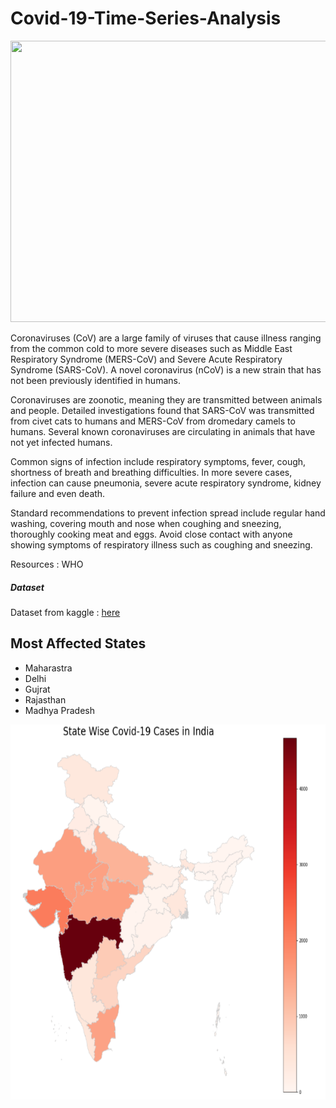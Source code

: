 # Covid-19-Time-Series-Analysis
<p align="center">
  <img width="800" height="450" src="https://www.fda.gov/files/covid19-1600x900.jpg">
</p>
Coronaviruses (CoV) are a large family of viruses that cause illness ranging from the common cold to more severe diseases such as Middle East Respiratory Syndrome (MERS-CoV) and Severe Acute Respiratory Syndrome (SARS-CoV). A novel coronavirus (nCoV) is a new strain that has not been previously identified in humans.

Coronaviruses are zoonotic, meaning they are transmitted between animals and people. Detailed investigations found that SARS-CoV was transmitted from civet cats to humans and MERS-CoV from dromedary camels to humans. Several known coronaviruses are circulating in animals that have not yet infected humans.

Common signs of infection include respiratory symptoms, fever, cough, shortness of breath and breathing difficulties. In more severe cases, infection can cause pneumonia, severe acute respiratory syndrome, kidney failure and even death.

Standard recommendations to prevent infection spread include regular hand washing, covering mouth and nose when coughing and sneezing, thoroughly cooking meat and eggs. Avoid close contact with anyone showing symptoms of respiratory illness such as coughing and sneezing.

Resources : WHO

##### Dataset
Dataset from kaggle : [here](https://www.kaggle.com/sudalairajkumar/novel-corona-virus-2019-dataset) 

## Most Affected States
* Maharastra
* Delhi
* Gujrat
* Rajasthan
* Madhya Pradesh
<p align="center">
  <img width="600" height="600" src="https://github.com/Lakshya28/Covid-19-Time-Series-Analysis/blob/master/Map.png">
</p>
